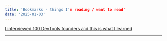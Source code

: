 ```yaml
---
title: 'Bookmarks - things I'm reading / want to read'
date: '2025-01-03'
---
```


[I interviewed 100 DevTools founders and this is what I learned](https://scalingdevtools.com/blog/i-interviewed-100-devtools-founders)

---

